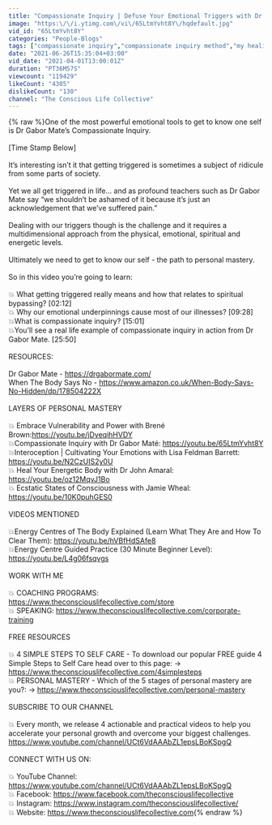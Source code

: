 ```yaml
---
title: "Compassionate Inquiry | Defuse Your Emotional Triggers with Dr Gabor Maté"
image: "https:\/\/i.ytimg.com\/vi\/65LtmYvht8Y\/hqdefault.jpg"
vid_id: "65LtmYvht8Y"
categories: "People-Blogs"
tags: ["compassionate inquiry","compassionate inquiry method","my healing from dr gabor mates approach"]
date: "2021-06-26T15:35:04+03:00"
vid_date: "2021-04-01T13:00:01Z"
duration: "PT36M57S"
viewcount: "119429"
likeCount: "4305"
dislikeCount: "130"
channel: "The Conscious Life Collective"
---
```

{% raw %}One of the most powerful emotional tools to get to know one self is Dr Gabor Mate’s Compassionate Inquiry.<br /><br />[Time Stamp Below]<br /><br />It’s interesting isn’t it that getting triggered is sometimes a subject of ridicule from some parts of society. <br /><br />Yet we all get triggered in life… and as profound teachers such as Dr Gabor Mate say “we shouldn’t be ashamed of it because it’s just an acknowledgement that we’ve suffered pain.”<br /><br />Dealing with our triggers though is the challenge and it requires a multidimensional approach from the physical, emotional, spiritual and energetic levels.<br /><br />Ultimately we need to get to know our self - the path to personal mastery.<br /><br />So in this video you’re going to learn:<br /><br />💥 What getting triggered really means and how that relates to spiritual bypassing? [02:12]<br />💥 Why our emotional underpinnings cause most of our illnesses? [09:28]<br />💥What is compassionate inquiry? [15:01]<br />💥You’ll see a real life example of compassionate inquiry in action from Dr Gabor Mate. [25:50]<br /><br />RESOURCES:<br /><br />Dr Gabor Mate - <a rel="nofollow" target="blank" href="https://drgabormate.com/">https://drgabormate.com/</a><br />When The Body Says No - <a rel="nofollow" target="blank" href="https://www.amazon.co.uk/When-Body-Says-No-Hidden/dp/178504222X">https://www.amazon.co.uk/When-Body-Says-No-Hidden/dp/178504222X</a><br /><br />LAYERS OF PERSONAL MASTERY<br /><br />💥 Embrace Vulnerability and Power with Brené Brown:<a rel="nofollow" target="blank" href="https://youtu.be/jDyeqihHVDY">https://youtu.be/jDyeqihHVDY</a><br />💥Compassionate Inquiry with Dr Gabor Maté: <a rel="nofollow" target="blank" href="https://youtu.be/65LtmYvht8Y">https://youtu.be/65LtmYvht8Y</a><br />💥Interoception | Cultivating Your Emotions with Lisa Feldman Barrett: <a rel="nofollow" target="blank" href="https://youtu.be/N2CzUIS2y0U">https://youtu.be/N2CzUIS2y0U</a><br />💥 Heal Your Energetic Body with Dr John Amaral: <a rel="nofollow" target="blank" href="https://youtu.be/oz12MqvJ1Bo">https://youtu.be/oz12MqvJ1Bo</a><br />💥 Ecstatic States of Consciousness with Jamie Wheal: <a rel="nofollow" target="blank" href="https://youtu.be/10K0puhGES0">https://youtu.be/10K0puhGES0</a><br /><br />VIDEOS MENTIONED<br /><br />💥Energy Centres of The Body Explained (Learn What They Are and How To Clear Them): <a rel="nofollow" target="blank" href="https://youtu.be/hVBfHdSAfe8">https://youtu.be/hVBfHdSAfe8</a><br />💥Energy Centre Guided Practice (30 Minute Beginner Level): <a rel="nofollow" target="blank" href="https://youtu.be/L4g06fsqvgs">https://youtu.be/L4g06fsqvgs</a><br /><br />WORK WITH ME<br /><br />💥 COACHING PROGRAMS: <a rel="nofollow" target="blank" href="https://www.theconsciouslifecollective.com/store">https://www.theconsciouslifecollective.com/store</a><br />💥 SPEAKING: <a rel="nofollow" target="blank" href="https://www.theconsciouslifecollective.com/corporate-training">https://www.theconsciouslifecollective.com/corporate-training</a><br /><br />FREE RESOURCES<br /><br />💥 4 SIMPLE STEPS TO SELF CARE - To download our popular FREE guide 4 Simple Steps to Self Care head over to this page: → <a rel="nofollow" target="blank" href="https://www.theconsciouslifecollective.com/4simplesteps">https://www.theconsciouslifecollective.com/4simplesteps</a><br />💥 PERSONAL MASTERY - Which of the 5 stages of personal mastery are you?: → <a rel="nofollow" target="blank" href="https://www.theconsciouslifecollective.com/personal-mastery">https://www.theconsciouslifecollective.com/personal-mastery</a><br /><br />SUBSCRIBE TO OUR CHANNEL<br /><br />💥 Every month, we release 4 actionable and practical videos to help you accelerate your personal growth and overcome your biggest challenges.   <a rel="nofollow" target="blank" href="https://www.youtube.com/channel/UCt6VdAAAbZL1epsLBoKSpgQ">https://www.youtube.com/channel/UCt6VdAAAbZL1epsLBoKSpgQ</a><br /><br />CONNECT WITH US ON:<br /><br />💥 YouTube Channel: <a rel="nofollow" target="blank" href="https://www.youtube.com/channel/UCt6VdAAAbZL1epsLBoKSpgQ">https://www.youtube.com/channel/UCt6VdAAAbZL1epsLBoKSpgQ</a><br />💥 Facebook: <a rel="nofollow" target="blank" href="https://www.facebook.com/theconsciouslifecollective​">https://www.facebook.com/theconsciouslifecollective​</a><br />💥 Instagram: <a rel="nofollow" target="blank" href="https://www.instagram.com/theconsciouslifecollective/">https://www.instagram.com/theconsciouslifecollective/</a><br />💥 Website: <a rel="nofollow" target="blank" href="https://www.theconsciouslifecollective.com">https://www.theconsciouslifecollective.com</a>{% endraw %}
